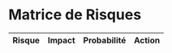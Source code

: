 # Matrice de Risques

| Risque | Impact | Probabilité | Action |
|--------|---------|--------------|---------|

